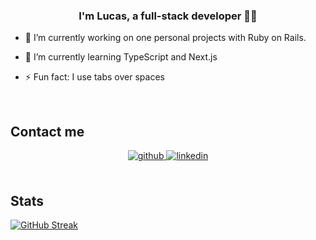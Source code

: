 
<div align="center">
</div>  
  

### <div align="center">I'm Lucas, a full-stack developer 👨‍💻</div>  
  

- 🔭 I’m currently working on one personal projects with Ruby on Rails.
  

- 🌱 I’m currently learning TypeScript and Next.js  
  

- ⚡ Fun fact: I use tabs over spaces  
  

<br/>  

## Contact me 
<div align="center">
<a href="https://github.com/lucas-perata" target="_blank">
<img src=https://img.shields.io/badge/github-%2324292e.svg?&style=for-the-badge&logo=github&logoColor=white alt=github style="margin-bottom: 5px;" />
</a>

<a href="https://www.linkedin.com/in/lucas-perata-623902152/" target="_blank">
<img src=https://img.shields.io/badge/linkedin-%231E77B5.svg?&style=for-the-badge&logo=linkedin&logoColor=white alt=linkedin style="margin-bottom: 5px;" />
</a>
</div>
  
<br/>  

## Stats  
   [![GitHub Streak](https://github-readme-streak-stats.herokuapp.com/?user=lucas-perata)](https://git.io/streak-stats)





</div>  
  
